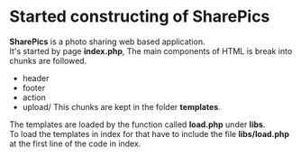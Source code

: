 # Started constructing of SharePics
**SharePics** is a photo sharing web based application.<br>
It's started by page **index.php**, The main components of HTML is break into chunks are followed.

 - header
 - footer
 - action
 - upload/
 This chunks are kept in the folder **templates**.

The templates are loaded by the function called **load.php** under **libs**.<br>
To load the templates in index for that have to include the file **libs/load.php** at the first line of the code in index.
